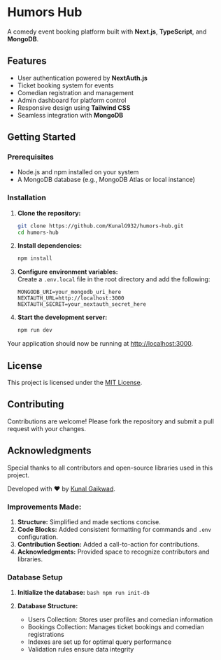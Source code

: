 <!--
 * @copyright (c) 2024 - Present
 * @author github.com/KunalG932
 * @license MIT
-->

# Humors Hub

A comedy event booking platform built with **Next.js**, **TypeScript**, and **MongoDB**.

## Features

- User authentication powered by **NextAuth.js**
- Ticket booking system for events
- Comedian registration and management
- Admin dashboard for platform control
- Responsive design using **Tailwind CSS**
- Seamless integration with **MongoDB**

## Getting Started

### Prerequisites
- Node.js and npm installed on your system
- A MongoDB database (e.g., MongoDB Atlas or local instance)

### Installation

1. **Clone the repository:**
   ```bash
   git clone https://github.com/KunalG932/humors-hub.git
   cd humors-hub
   ```

2. **Install dependencies:**
   ```bash
   npm install
   ```

3. **Configure environment variables:**  
   Create a `.env.local` file in the root directory and add the following:
   ```env
   MONGODB_URI=your_mongodb_uri_here
   NEXTAUTH_URL=http://localhost:3000
   NEXTAUTH_SECRET=your_nextauth_secret_here
   ```

4. **Start the development server:**
   ```bash
   npm run dev
   ```

Your application should now be running at [http://localhost:3000](http://localhost:3000).

## License

This project is licensed under the [MIT License](LICENSE).

## Contributing

Contributions are welcome! Please fork the repository and submit a pull request with your changes.

## Acknowledgments

Special thanks to all contributors and open-source libraries used in this project.

Developed with ❤️ by [Kunal Gaikwad](https://github.com/KunalG932).

### Improvements Made:
1. **Structure:** Simplified and made sections concise.
2. **Code Blocks:** Added consistent formatting for commands and `.env` configuration.
3. **Contribution Section:** Added a call-to-action for contributions.
4. **Acknowledgments:** Provided space to recognize contributors and libraries. 

### Database Setup

1. **Initialize the database:**   ```bash
   npm run init-db   ```

2. **Database Structure:**
   - Users Collection: Stores user profiles and comedian information
   - Bookings Collection: Manages ticket bookings and comedian registrations
   - Indexes are set up for optimal query performance
   - Validation rules ensure data integrity
